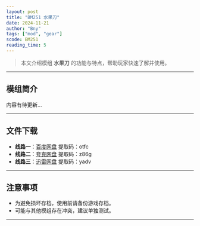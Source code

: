 ```yaml
---
layout: post
title: "BM251 水果刀"
date: 2024-11-21
author: "Bny"
tags: ["mod", "gear"]
scode: BM251
reading_time: 5
---
```


> 本文介绍模组 **水果刀** 的功能与特点，帮助玩家快速了解并使用。

---

## 模组简介

内容有待更新...

---


## 文件下载
- **线路一**：[百度网盘](https://pan.baidu.com/s/1xyB11S2upfHm6xkSSJ7ffg?pwd=otfc)  提取码：otfc  
- **线路二**：[夸克网盘](https://pan.quark.cn/s/332af350b559?pwd=z86g)  提取码：z86g  
- **线路三**：[迅雷网盘](https://pan.xunlei.com/s/VOCCbQXVQJ_cTl6Fsent-0BPA1?pwd=yadv)  提取码：yadv  

---

## 注意事项
- 为避免损坏存档，使用前请备份游戏存档。
- 可能与其他模组存在冲突，建议单独测试。

---

